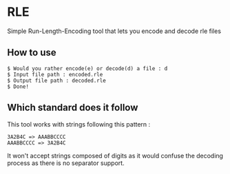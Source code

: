 # RLE
Simple Run-Length-Encoding tool that lets you encode and decode rle files

## How to use

    $ Would you rather encode(e) or decode(d) a file : d
    $ Input file path : encoded.rle
    $ Output file path : decoded.rle
    $ Done!

## Which standard does it follow

This tool works with strings following this pattern :

    3A2B4C => AAABBCCCC
    AAABBCCCC => 3A2B4C
It won't accept strings composed of digits as it would confuse the decoding process as there is no separator support.
